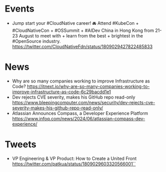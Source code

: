 
# Events

* Jump start your #CloudNative career! 🚘 Attend #KubeCon + #CloudNativeCon + #OSSummit + #AIDev China in Hong Kong from 21-23 August to meet with + learn from the best + brightest in the #OpenSource industry.
  https://twitter.com/CloudNativeFdn/status/1809029427822485833

# News
* Why are so many companies working to improve Infrastructure as Code?
  https://itnext.io/why-are-so-many-companies-working-to-improve-infrastructure-as-code-6c29bacdd1e1
* Dev rejects CVE severity, makes his GitHub repo read-only
  https://www.bleepingcomputer.com/news/security/dev-rejects-cve-severity-makes-his-github-repo-read-only/
* Atlassian Announces Compass, a Developer Experience Platform
  https://www.infoq.com/news/2024/06/atlassian-compass-dev-experience/


# Tweets

* VP Engineering & VP Product: How to Create a United Front
  https://twitter.com/patkua/status/1809029603320566001``
